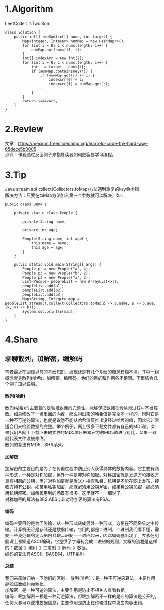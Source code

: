 # 1.Algorithm
LeetCode：1.Two Sum

```
class Solution {
    public int[] twoSum(int[] nums, int target) {
        Map<Integer, Integer> numMap = new HashMap<>();
        for (int i = 0; i < nums.length; i++) {
            numMap.put(nums[i], i);
        }
        int[] indexArr = new int[2];
        for (int i = 0; i < nums.length; i++) {
            int r = target - nums[i];
            if (numMap.containsKey(r)) {
                if (numMap.get(r) != i) {
                    indexArr[0] = i;
                    indexArr[1] = numMap.get(r);
                }
            }
        }
        return indexArr;
    }
}
```

# 2.Review
文章：https://medium.freecodecamp.org/learn-to-code-the-hard-way-65dece5b0005  
点评：作者通过反面例子来指导读者如何更容易学习编程。
# 3.Tip
Java stream api collect(Collectors.toMap)方法遇到重复的key会抛错  
解决方法：只要在toMap方法加入第三个参数就可以解决，如：

```
public class Demo {

    private static class People {

        private String name;

        private int age;

        People(String name, int age) {
            this.name = name;
            this.age = age;
        }
    }

    public static void main(String[] args) {
        People p1 = new People("a", 4);
        People p2 = new People("b", 2);
        People p3 = new People("a", 3);
        List<People> peopleList = new ArrayList<>();
        peopleList.add(p1);
        peopleList.add(p2);
        peopleList.add(p3);
        Map<String, Integer> map = peopleList.stream().collect(Collectors.toMap(p -> p.name, p -> p.age, (k, v) -> k));
        System.out.println(map);
    }
}
```

# 4.Share
## 聊聊散列，加解密，编解码
笔者最近在回顾以前的基础知识，发现还是有几个基础的概念模糊不清，其中一组概念就是散列(哈希)，加解密，编解码。他们的目的和作用各不相同。下面结合几个例子加以说明。  
#### 散列(哈希)  
散列(哈希)的主要目的是验证数据的完整性，能够保证数据在传输的过程中不被篡改。如果修改了一点里面的内容，那么得出来的哈希值是完全不一样的，同时它是一种不可逆的算法，也就是说他不能从哈希值反推出没经过哈希的值，因此它非常适合用来检验数据的完整。举个例子，网上很多下载文件都有自己的MD5值，如果我们从网上下载下来的文件的MD5值用来和官方的MD5值进行对比，如果一致就代表文件没被修改。  
散列的算法有MD5，SHA系列。  
#### 加解密
加解密的主要目的是为了在传输过程中防止别人获得具体的数据内容。它主要有两种形式，一种是对称加密，另外一种是非对称加密。对称加密就是发送方和接收方具有相同的公钥，而非对称加密就是发送方持有私钥，私钥是不能在网上发布，接收方持有公钥，如果用私钥加密，那就必须用公钥解密，如果用公钥加密，那必须用私钥解密。加解密用到的场景有很多，这里就不一一细说了。  
对称加密的算法有DES,AES；非对称加密的算法有RSA。  
#### 编码  
编码主要目的是为了传输，从一种形式转成另外一种形式，方便在不同系统之中传输。计算机无论是存储还是数据传输，它用的都是二进制，二进制我们看不懂，需要一些规范跟约定去把内容跟二进制一一对应起来，因此编码就出现了。大家在电脑课上都知道ASCII编码，它提供了字母转变成二进制的规则，大概的流程是这样的：数据-》编码-》二进制-》解码-》数据。  
编码的算法有ASCII，BASE64，UTF系列。  
#### 总结  
我们来简单归纳一下他们的区别：
散列(哈希）：是一种不可逆的算法，主要作用是验证数据的完整性。  
加解密：是一种可逆的算法，主要作用是防止不相关人查看数据。  
编码：跟加解密一样是一种可逆算法，但跟加解密不一样的是它的算法是公开的，任何人都可以逆推数据信息，主要作用是防止在传输过程中发生内容出错。  